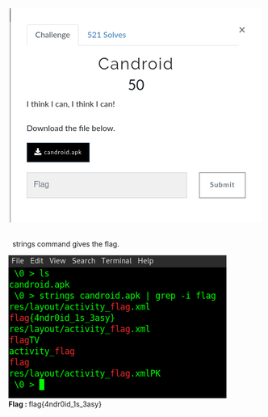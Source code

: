 <div align="center">
<img src="Candroid_0.png" alt="udmnxpdu"/>
</div>
<br />
<p>&nbsp;&nbsp;strings command gives the flag.</p>
<img src="Candroid_1.png" alt="udmnxpdu"/> <br />
<b>Flag : </b>flag{4ndr0id_1s_3asy}

